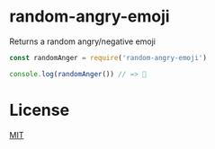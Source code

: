 # random-angry-emoji

Returns a random angry/negative emoji

```JavaScript
const randomAnger = require('random-angry-emoji')

console.log(randomAnger()) // => 🤮
```

# License

[MIT](LICENSE)

